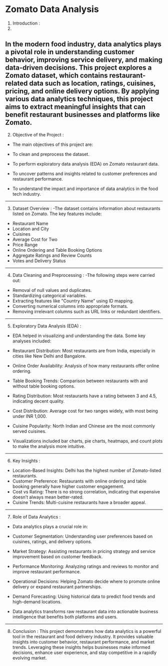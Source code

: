 #                                               Zomato Data Analysis

1. Introduction :
2. 
In the modern food industry, data analytics plays a pivotal role in understanding customer behavior, improving service delivery, and making data-driven decisions. This project explores a Zomato dataset, which contains restaurant-related data such as location, ratings, cuisines, pricing, and online delivery options. By applying various data analytics techniques, this project aims to extract meaningful insights that can benefit restaurant businesses and platforms like Zomato.
---
2. Objective of the Project :
- The main objectives of this project are:

- To clean and preprocess the dataset.
- To perform exploratory data analysis (EDA) on Zomato restaurant data.
- To uncover patterns and insights related to customer preferences and restaurant performance.
- To understand the impact and importance of data analytics in the food tech industry.

---
3. Dataset Overview :
-The dataset contains information about restaurants listed on Zomato. The key features include:

- Restaurant Name
- Location and City
- Cuisines
- Average Cost for Two
- Price Range
- Online Ordering and Table Booking Options
- Aggregate Ratings and Review Counts
- Votes and Delivery Status

---

4. Data Cleaning and Preprocessing :
-The following steps were carried out:

- Removal of null values and duplicates.
- Standardizing categorical variables.
- Extracting features like "Country Name" using ID mapping.
- Converting numerical columns into appropriate formats.
- Removing irrelevant columns such as URL links or redundant identifiers.

---

5. Exploratory Data Analysis (EDA) :
- EDA helped in visualizing and understanding the data. Some key analyses included:

- Restaurant Distribution: Most restaurants are from India, especially in cities like New Delhi and Bangalore.
- Online Order Availability: Analysis of how many restaurants offer online ordering.
- Table Booking Trends: Comparison between restaurants with and without table booking options.
- Rating Distribution: Most restaurants have a rating between 3 and 4.5, indicating decent quality.
- Cost Distribution: Average cost for two ranges widely, with most being under INR 1,000.
- Cuisine Popularity: North Indian and Chinese are the most commonly served cuisines.
- Visualizations included bar charts, pie charts, heatmaps, and count plots to make the analysis more intuitive.

---

6. Key Insights :
   
- Location-Based Insights: Delhi has the highest number of Zomato-listed restaurants.
- Customer Preference: Restaurants with online ordering and table booking generally have higher customer engagement.
- Cost vs Rating: There is no strong correlation, indicating that expensive doesn’t always mean better-rated.
- Cuisine Trends: Multi-cuisine restaurants have a broader appeal.
---

7. Role of Data Analytics :
- Data analytics plays a crucial role in:

- Customer Segmentation: Understanding user preferences based on cuisines, ratings, and delivery options.
- Market Strategy: Assisting restaurants in pricing strategy and service improvement based on customer feedback.
- Performance Monitoring: Analyzing ratings and reviews to monitor and improve restaurant performance.
- Operational Decisions: Helping Zomato decide where to promote online delivery or expand restaurant partnerships.
- Demand Forecasting: Using historical data to predict food trends and high-demand locations.
- Data analytics transforms raw restaurant data into actionable business intelligence that benefits both platforms and users.

---

8. Conclusion :
This project demonstrates how data analytics is a powerful tool in the restaurant and food delivery industry. It provides valuable insights into customer behavior, restaurant performance, and market trends. Leveraging these insights helps businesses make informed decisions, enhance user experience, and stay competitive in a rapidly evolving market.
